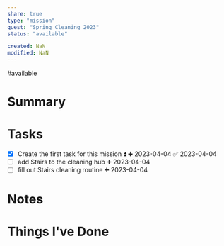 ```yaml
---
share: true
type: "mission"
quest: "Spring Cleaning 2023"
status: "available"

created: NaN 
modified: NaN
---
```

#available 
# Summary

# Tasks
- [x] Create the first task for this mission ⏫ ➕ 2023-04-04 ✅ 2023-04-04
- [ ] add Stairs to the cleaning hub ➕ 2023-04-04
- [ ] fill out Stairs cleaning routine ➕ 2023-04-04
# Notes

# Things I've Done